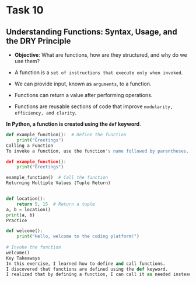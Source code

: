 # **Task 10**
## **Understanding Functions: Syntax, Usage, and the DRY Principle**

- **Objective**: What are functions, how are they structured, and why do we use them?

- A function is a `set of instructions that execute only when invoked`.
- We can provide input, known as `arguments`, to a function.
- Functions can return a value after performing operations.
- Functions are reusable sections of code that improve `modularity, efficiency, and clarity`.

**In Python, a function is created using the `def` keyword**.

```python
def example_function():  # Define the function
    print("Greetings")
Calling a Function
To invoke a function, use the function's name followed by parentheses.

def example_function():
    print("Greetings")

example_function()  # Call the function
Returning Multiple Values (Tuple Return)


def location():
    return 5, 15  # Return a tuple
a, b = location()
print(a, b)
Practice

def welcome():
    print("Hello, welcome to the coding platform!")
    
# Invoke the function
welcome()
Key Takeaways
In this exercise, I learned how to define and call functions.
I discovered that functions are defined using the def keyword.
I realized that by defining a function, I can call it as needed instead of writing repetitive code. This follows the DRY principle (Don't Repeat Yourself).